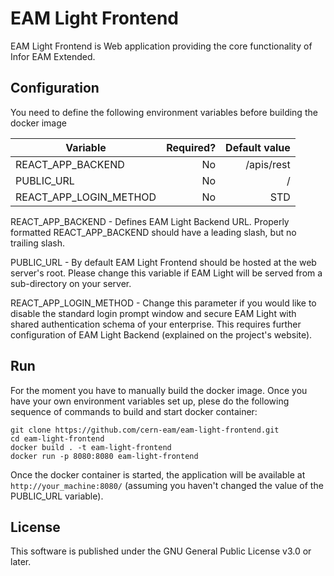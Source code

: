 # EAM Light Frontend
EAM Light Frontend is Web application providing the core functionality of Infor EAM Extended. 

## Configuration
You need to define the following environment variables before building the docker image

| Variable        | Required?  | Default value |
| ------------- | -----:|---------:|
| REACT_APP_BACKEND           | No | /apis/rest |
| PUBLIC_URL         | No | / |
| REACT_APP_LOGIN_METHOD | No | STD |

REACT_APP_BACKEND - Defines EAM Light Backend URL. Properly formatted REACT_APP_BACKEND should have a leading slash, but no trailing slash. 

PUBLIC_URL - By default EAM Light Frontend should be hosted at the web server's root. Please change this variable if EAM Light will be served from a sub-directory on your server.  

REACT_APP_LOGIN_METHOD - Change this parameter if you would like to disable the standard login prompt window and secure EAM Light with shared authentication schema of your enterprise. This requires further configuration of EAM Light Backend (explained on the project's website).

## Run


For the moment you have to manually build the docker image. Once you have your own environment variables set up, plese do the following sequence of commands to build and start docker container:
```
git clone https://github.com/cern-eam/eam-light-frontend.git
cd eam-light-frontend
docker build . -t eam-light-frontend
docker run -p 8080:8080 eam-light-frontend
``` 

Once the docker container is started, the application will be available at `http://your_machine:8080/` (assuming you haven't changed the value of the PUBLIC_URL variable).

## License
This software is published under the GNU General Public License v3.0 or later.